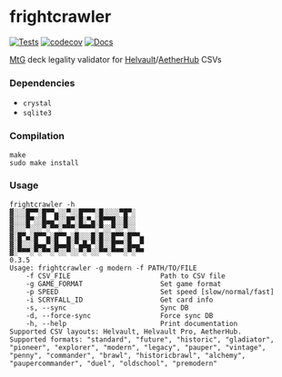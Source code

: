 # frightcrawler
[![Tests](https://github.com/charlesrocket/frightcrawler/actions/workflows/tests.yml/badge.svg?branch=master)](https://github.com/charlesrocket/frightcrawler/actions/workflows/tests.yml)
[![codecov](https://codecov.io/gh/charlesrocket/frightcrawler/branch/master/graph/badge.svg)](https://codecov.io/gh/charlesrocket/frightcrawler)
[![Docs](https://img.shields.io/badge/docs-available-9cf.svg?logo=crystal)](https://charlesrocket.github.io/frightcrawler)

[MtG](https://magic.wizards.com) deck legality validator for [Helvault](https://apps.apple.com/us/app/helvault-mtg-card-scanner/id1466963201)/[AetherHub](https://aetherhub.com) CSVs

### Dependencies
* `crystal`
* `sqlite3`

### Compilation

```shell
make
sudo make install
```

### Usage

```
frightcrawler -h
▓░░░█▀▀░█▀▀▄░░▀░░█▀▀▀░█░░░░▀█▀░
▓░░░█▀░░█▄▄▀░░█▀░█░▀▄░█▀▀█░░█░░
▓░░░▀░░░▀░▀▀░▀▀▀░▀▀▀▀░▀░░▀░░▀░░
▓░█▀▄░█▀▀▄░█▀▀▄░█░░░█░█░░█▀▀░█▀▀▄
▓░█░░░█▄▄▀░█▄▄█░▀▄█▄▀░█░░█▀▀░█▄▄▀
▓░▀▀▀░▀░▀▀░▀░░▀░░▀░▀░░▀▀░▀▀▀░▀░▀▀
0.3.5
Usage: frightcrawler -g modern -f PATH/TO/FILE
    -f CSV_FILE                      Path to CSV file
    -g GAME_FORMAT                   Set game format
    -p SPEED                         Set speed [slow/normal/fast]
    -i SCRYFALL_ID                   Get card info
    -s, --sync                       Sync DB
    -d, --force-sync                 Force sync DB
    -h, --help                       Print documentation
Supported CSV layouts: Helvault, Helvault Pro, AetherHub.
Supported formats: "standard", "future", "historic", "gladiator", "pioneer", "explorer", "modern", "legacy", "pauper", "vintage", "penny", "commander", "brawl", "historicbrawl", "alchemy", "paupercommander", "duel", "oldschool", "premodern"
```
